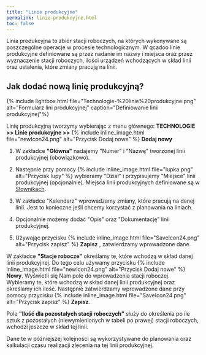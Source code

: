 ```yaml
---
title: "Linie produkcyjne"
permalink: linie-produkcyjne.html 
toc: false
---
```


Linia produkcyjna to zbiór stacji roboczych, na których wykonywane są poszczególne operacje w procesie technologicznym. W qcadoo linie produkcyjne definiowane są przez nadanie im nazwy i miejsca oraz przez wyznaczenie stacji roboczych, ilości urządzeń wchodzących w skład linii oraz ustalenia, które zmiany pracują na linii. 

## Jak dodać nową linię produkcyjną?

{% include lightbox.html file="Technologie-%20linie%20produkcyjne.png" alt="Formularz lini produkcyjnej" caption="Definiowanie linii produkcyjnej"%}

Linię produkcyjną tworzymy wybierając z menu głównego: **TECHNOLOGIE >> Linie produkcyjne >>** {% include inline_image.html file="newIcon24.png" alt="Przycisk Dodaj nowe" %} **Dodaj nowy**

1. W zakładce **"Główna"** nadajemy "Numer" i "Nazwę" tworzonej linii produkcyjnej (obowiązkowo).

2. Następnie przy pomocy {% include inline_image.html file="lupka.png" alt="Przycisk lupy" %} wybieramy "Dział" i przypisujemy "Miejsce" linii produkcyjnej (opcjonalnie). Miejsca linii produkcyjnych definiowane są w [Słownikach](/slowniki).

3. W zakładce "Kalendarz" wprowadzamy zmiany, które pracują na danej linii. Jest to konieczne jeśli chcemy korzystać z planowania na liniach.

4. Opcjonalnie możemy dodać "Opis" oraz "Dokumentację" linii produkcyjnej.

5. Używając przycisku {% include inline_image.html file="SaveIcon24.png" alt="Przycisk zapisz" %} **Zapisz** , zatwierdzamy wprowadzone dane.

W zakładce **"Stacje robocze"** określamy te, które wchodzą w skład danej linii produkcyjnej. Do tego celu używamy przycisku {% include inline_image.html file="newIcon24.png" alt="Przycisk Dodaj nowe" %} **Nowy**. Wyświetli się Nam pole do wprowadzenia stacji roboczej. Wybieramy te, które wchodzą w skład danej linii produkcyjnej oraz określamy ich ilość. Następnie zatwierdzamy wprowadzone dane przy pomocy przycisku {% include inline_image.html file="SaveIcon24.png" alt="Przycisk zapisz" %}  **Zapisz**.

Pole **"Ilość dla pozostałych stacji roboczych"** służy do określenia po ile sztuk z pozostałych (niewymienionych w tabeli po prawej) stacji roboczych, wchodzi jeszcze w skład tej linii.

Dane te w późniejszej kolejności są wykorzystywane do planowania oraz kalkulacji czasu realizacji zlecenia na tej linii produkcyjnej.

